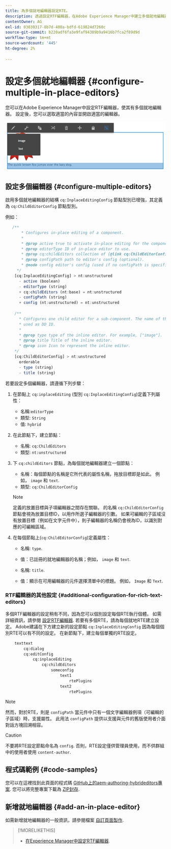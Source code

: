 ```yaml
---
title: 為多個就地編輯器設定RTE。
description: 透過設定RTF編輯器，在Adobe Experience Manager中建立多個就地編輯器。
contentOwner: AG
exl-id: 03030317-8b7d-408a-bdfd-619824d7260c
source-git-commit: b220adf6fa3e9faf94389b9a9416b7fca2f89d9d
workflow-type: tm+mt
source-wordcount: '445'
ht-degree: 2%

---
```


# 設定多個就地編輯器 {#configure-multiple-in-place-editors}

您可以在Adobe Experience Manager中設定RTF編輯器，使其有多個就地編輯器。 設定後，您可以選取適當的內容並開啟適當的編輯器。

![特定的就地編輯器](assets/rte-inplace-editor.png)

## 設定多個編輯器 {#configure-multiple-editors}

啟用多個就地編輯器的結構 `cq:InplaceEditingConfig` 節點型別已增強，其定義為 `cq:ChildEditorConfig` 節點型別。

例如：

```js
   /**
       * Configures in-place editing of a component.
       *
       * @prop active true to activate in-place editing for the component.
       * @prop editorType ID of in-place editor to use.
       * @prop cq:childEditors collection of {@link cq:ChildEditorConfig} nodes.
       * @prop configPath path to editor's config (optional).
       * @node config editor's config (used if no configPath is specified; optional).
     */
    [cq:InplaceEditingConfig] > nt:unstructured
      - active (boolean)
      - editorType (string)
      + cq:childEditors (nt:base) = nt:unstructured
      - configPath (string)
      + config (nt:unstructured) = nt:unstructured

    /**
      * Configures one child editor for a sub-component. The name of the this node is
      * used as DD ID.
      *
      * @prop type type of the inline editor. For example, ["image"].
      * @prop title Title of the inline editor.
      * @prop icon Icon to represent the inline editor.
    */
    [cq:ChildEditorConfig] > nt:unstructured
      orderable
      - type (string)
      - title (string)
```

若要設定多個編輯器，請遵循下列步驟：

1. 在節點上 `cq:inplaceEditing` (型別 `cq:InplaceEditingConfig`)定義下列屬性：

   * 名稱:`editorType`
   * 類型: `String`
   * 值: `hybrid`

1. 在此節點下，建立節點：

   * 名稱: `cq:ChildEditors`
   * 類型: `nt:unstructured`

1. 下 `cq:childEditors` 節點，為每個就地編輯器建立一個節點：

   * 名稱：每個節點的名稱是它所代表的屬性名稱，拖放目標即是如此。 例如， `image` 和 `text`.
   * 類型: `cq:ChildEditorConfig`

   >[!NOTE]
   >
   >定義的放置目標與子項編輯器之間存在關聯。 的名稱 `cq:ChildEditorConfig` 節點會視為放置目標ID，以用作所選子編輯器的引數。 如果可編輯的子區域沒有放置目標（例如在文字元件中），則子編輯器的名稱仍會視為ID，以識別對應的可編輯區域。

1. 在每個節點上(`cq:ChildEditorConfig`)定義屬性：

   * 名稱: `type`.
   * 值：已註冊的就地編輯器的名稱；例如， `image` 和 `text`.

   * 名稱: `title`.
   * 值：顯示在可用編輯器的元件選擇清單中的標題。 例如， `Image` 和 `Text`.

### RTF編輯器的其他設定 {#additional-configuration-for-rich-text-editors}

多個RTF編輯器的設定稍有不同，因為您可以個別設定每個RTE執行個體。 如需詳細資訊，請參閱 [設定RTF編輯器](/help/sites-administering/rich-text-editor.md). 若要有多個RTE，請為每個就地RTE建立設定。 Adobe建議在下方建立新的設定節點 `cq:InplaceEditingConfig` 因為每個個別RTE可以有不同的設定。 在新節點下，建立每個單獨的RTE設定。

```xml
    texttext
        cq:dialog
        cq:editConfig
            cq:inplaceEditing
                cq:childEditors
                    someconfig
                        text1
                            rtePlugins
                        text2
                            rtePlugins
```

>[!NOTE]
>
>然而，對於RTE，則是 `configPath` 當元件中只有一個文字編輯器例項（可編輯的子區域）時，支援屬性。 此用法 `configPath` 提供以支援與元件的舊版使用者介面對話方塊回溯相容。

>[!CAUTION]
>
>不要將RTE設定節點命名為 `config`. 否則，RTE設定僅供管理員使用，而不供群組中的使用者使用 `content-author`.

## 程式碼範例 {#code-samples}

您可以在這裡找到此頁面的程式碼 [GitHub上的aem-authoring-hybrideditors專案](https://github.com/Adobe-Marketing-Cloud/aem-authoring-hybrideditors). 您可以將完整專案下載為 [ZIP封存](https://github.com/Adobe-Marketing-Cloud/aem-authoring-hybrideditors/archive/master.zip).

## 新增就地編輯器 {#add-an-in-place-editor}

如需新增就地編輯器的一般資訊，請參閱檔案 [自訂頁面製作](/help/sites-developing/customizing-page-authoring-touch.md#add-new-in-place-editor).

>[!MORELIKETHIS]
>
>* [在Experience Manager中設定RTF編輯器](/help/sites-administering/rich-text-editor.md).

